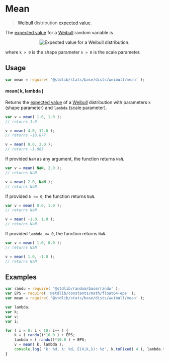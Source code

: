 <!--

@license Apache-2.0

Copyright (c) 2018 The Stdlib Authors.

Licensed under the Apache License, Version 2.0 (the "License");
you may not use this file except in compliance with the License.
You may obtain a copy of the License at

   http://www.apache.org/licenses/LICENSE-2.0

Unless required by applicable law or agreed to in writing, software
distributed under the License is distributed on an "AS IS" BASIS,
WITHOUT WARRANTIES OR CONDITIONS OF ANY KIND, either express or implied.
See the License for the specific language governing permissions and
limitations under the License.

-->

# Mean

> [Weibull][weibull-distribution] distribution [expected value][expected-value].

<!-- Section to include introductory text. Make sure to keep an empty line after the intro `section` element and another before the `/section` close. -->

<section class="intro">

The [expected value][expected-value] for a [Weibull][weibull-distribution] random variable is

<!-- <equation class="equation" label="eq:weibull_expectation" align="center" raw="\mathbb{E}\left[ X \right] = \lambda \, \Gamma(1+1/k)" alt="Expected value for a Weibull distribution."> -->

<div class="equation" align="center" data-raw-text="\mathbb{E}\left[ X \right] = \lambda \, \Gamma(1+1/k)" data-equation="eq:weibull_expectation">
    <img src="https://cdn.rawgit.com/stdlib-js/stdlib/7e0a95722efd9c771b129597380c63dc6715508b/lib/node_modules/@stdlib/stats/base/dists/weibull/mean/docs/img/equation_weibull_expectation.svg" alt="Expected value for a Weibull distribution.">
    <br>
</div>

<!-- </equation> -->

where `k > 0` is the shape parameter `λ > 0` is the scale parameter.

</section>

<!-- /.intro -->

<!-- Package usage documentation. -->

<section class="usage">

## Usage

```javascript
var mean = require( '@stdlib/stats/base/dists/weibull/mean' );
```

#### mean( k, lambda )

Returns the [expected value][expected-value] of a [Weibull][weibull-distribution] distribution with parameters `k` (shape parameter) and `lambda` (scale parameter).

```javascript
var v = mean( 1.0, 1.0 );
// returns 1.0

v = mean( 4.0, 12.0 );
// returns ~10.877

v = mean( 8.0, 2.0 );
// returns ~1.883
```

If provided `NaN` as any argument, the function returns `NaN`.

```javascript
var v = mean( NaN, 2.0 );
// returns NaN

v = mean( 2.0, NaN );
// returns NaN
```

If provided `k <= 0`, the function returns `NaN`.

```javascript
var v = mean( 0.0, 1.0 );
// returns NaN

v = mean( -1.0, 1.0 );
// returns NaN
```

If provided `lambda <= 0`, the function returns `NaN`.

```javascript
var v = mean( 1.0, 0.0 );
// returns NaN

v = mean( 1.0, -1.0 );
// returns NaN
```

</section>

<!-- /.usage -->

<!-- Package usage notes. Make sure to keep an empty line after the `section` element and another before the `/section` close. -->

<section class="notes">

</section>

<!-- /.notes -->

<!-- Package usage examples. -->

<section class="examples">

## Examples

<!-- eslint no-undef: "error" -->

```javascript
var randu = require( '@stdlib/random/base/randu' );
var EPS = require( '@stdlib/constants/math/float64-eps' );
var mean = require( '@stdlib/stats/base/dists/weibull/mean' );

var lambda;
var k;
var v;
var i;

for ( i = 0; i < 10; i++ ) {
    k = ( randu()*10.0 ) + EPS;
    lambda = ( randu()*10.0 ) + EPS;
    v = mean( k, lambda );
    console.log( 'k: %d, λ: %d, E(X;k,λ): %d', k.toFixed( 4 ), lambda.toFixed( 4 ), v.toFixed( 4 ) );
}
```

</section>

<!-- /.examples -->

<!-- Section to include cited references. If references are included, add a horizontal rule *before* the section. Make sure to keep an empty line after the `section` element and another before the `/section` close. -->

<section class="references">

</section>

<!-- /.references -->

<!-- Section for all links. Make sure to keep an empty line after the `section` element and another before the `/section` close. -->

<section class="links">

[weibull-distribution]: https://en.wikipedia.org/wiki/Weibull_distribution

[expected-value]: https://en.wikipedia.org/wiki/Expected_value

</section>

<!-- /.links -->
